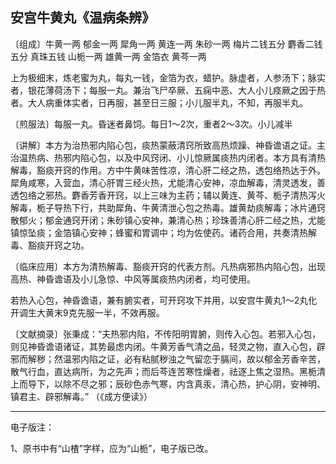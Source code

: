 ## 安宫牛黄丸《温病条辨》

〔组成〕牛黄一两 郁金一两 犀角一两 黄连一两 朱砂一两 梅片二钱五分 麝香二钱五分 真珠五钱 山栀一两 雄黄一两 金箔衣 黄芩一两

上为极细末，炼老蜜为丸，每丸一钱，金箔为衣，蜡护。脉虚者，人参汤下；脉实者，银花薄荷汤下；每服一丸。兼治飞尸卒厥、五痫中恶、大人小儿痉厥之因于热者。大人病重体实者，日再服，甚至日三服；小儿服半丸，不知，再服半丸。

〔煎服法〕每服一丸。昏迷者鼻饲。每日1～2次，重者2～3次。小儿减半

〔讲解〕本方为治热邪内陷心包，痰热蒙蔽清窍所致高热烦躁、神昏谵语之证。主治温热病、热邪内陷心包，以及中风窍闭、小儿惊厥属痰热内闭者。本方具有清热解毒，豁痰开窍的作用。方中牛黄味苦性凉，清心肝二经之热，透包络热达于外。犀角咸寒，入营血，清心肝胃三经火热，尤能清心安神，凉血解毒，清灵透发，善透包络之邪热。麝香芳香开窍，以上三味为主药；辅以黄连、黄芩、栀子清热泻火解毒，栀子导热下行，共助犀角、牛黄清泄心包之热毒。雄黄劫痰解毒；冰片通窍散郁火；郁金通窍开闭；朱砂镇心安神，兼清心热；珍珠善清心肝二经之热，尤能镇惊坠痰；金箔镇心安神；蜂蜜和胃调中；均为佐使药。诸药合用，共奏清热解毒、豁痰开窍之功。

〔临床应用〕本方为清热解毒、豁痰开窍的代表方剂。凡热病邪热内陷心包，出现高热、神昏谵语及小儿急惊、中风等属痰热内闭者，均可使用。

若热入心包，神昏谵语，兼有腑实者，可开窍攻下并用，以安宫牛黄丸1～2丸化开调生大黄末9克先服一半，不效再服。

〔文献摘录〕张秉成：“夫热邪内陷，不传阳明胃腑，则传入心包。若邪入心包，则见神昏谵语诸证，其势最虑内闭。牛黄芳香气清之品，轻灵之物，直入心包，辟邪而解秽；然温邪内陷之证，必有粘腻秽浊之气留恋于膈间，故以郁金芳香辛苦，散气行血，直达病所，为之先声；而后芩连苦寒性燥者，祛逐上焦之湿热。黑栀清上而导下，以除不尽之邪；辰砂色赤气寒，内含真汞，清心热，护心阴，安神明、镇君主、辟邪解毒。”  （《成方便读》）

------

电子版注：

1、原书中有“山楂”字样，应为“山栀”，电子版已改。
